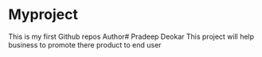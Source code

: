 # Myproject
This is my first Github repos
Author# Pradeep Deokar
This project will help business to promote there product to end user

